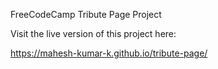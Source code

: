 FreeCodeCamp Tribute Page Project

Visit the live version of this project here:

https://mahesh-kumar-k.github.io/tribute-page/
